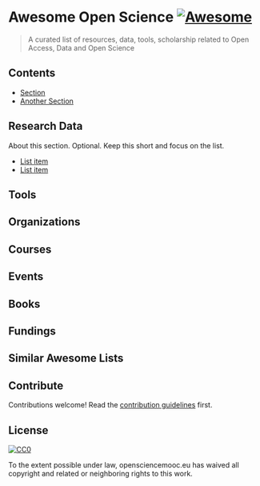 # Awesome Open Science [![Awesome](https://awesome.re/badge.svg)](https://awesome.re)

>  A curated list of resources, data, tools, scholarship related to Open Access, Data and Open Science


## Contents

- [Section](#section)
- [Another Section](#another-section)


## Research Data

About this section. Optional. Keep this short and focus on the list.

- [List item](http://example.com)
- [List item](http://example.com)

## Tools

## Organizations

## Courses

## Events

## Books

## Fundings

## Similar Awesome Lists


## Contribute

Contributions welcome! Read the [contribution guidelines](contributing.md) first.


## License

[![CC0](https://mirrors.creativecommons.org/presskit/buttons/88x31/svg/cc-zero.svg)](https://creativecommons.org/publicdomain/zero/1.0)

To the extent possible under law, opensciencemooc.eu has waived all copyright and
related or neighboring rights to this work.
